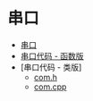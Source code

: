 # 串口

* [串口](com/readme.md)
* [串口代码 - 函数版](com.func/com.cpp)
* [串口代码 - 类版]
  * [com.h](com.class/com.h)
  * [com.cpp](com.class/com.cpp)
